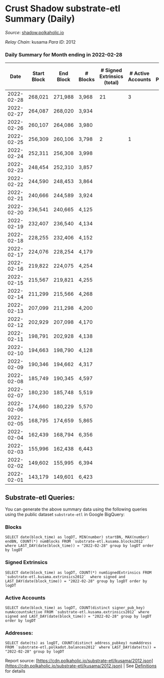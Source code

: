 # Crust Shadow substrate-etl Summary (Daily)

_Source_: [shadow.polkaholic.io](https://shadow.polkaholic.io)

*Relay Chain*: kusama
*Para ID*: 2012



### Daily Summary for Month ending in 2022-02-28


| Date | Start Block | End Block | # Blocks | # Signed Extrinsics (total) | # Active Accounts | # Passive | # New | # Addresses with Balances | # Events | # Transfers | # XCM Transfers In | # XCM Transfers Out |
| ---- | ----------- | --------- | -------- | --------------------------- | ----------------- | --------- | ----- | ------------------------- | -------- | ----------- | ------------------ | ------------------- |
| 2022-02-28 | 268,021 | 271,988 | 3,968  | 21 | 3 |  |  | 14 | 8,033 | 6 ($7.10) |   |   |
| 2022-02-27 | 264,087 | 268,020 | 3,934  |  |  |  |  | 9 | 7,869 |   |   |   |
| 2022-02-26 | 260,107 | 264,086 | 3,980  |  |  |  |  | 9 | 7,961 |   |   |   |
| 2022-02-25 | 256,309 | 260,106 | 3,798  | 2 | 1 |  |  | 9 | 7,608 |   |   |   |
| 2022-02-24 | 252,311 | 256,308 | 3,998  |  |  |  |  | 9 | 7,997 |   |   |   |
| 2022-02-23 | 248,454 | 252,310 | 3,857  |  |  |  |  | 9 | 7,715 |   |   |   |
| 2022-02-22 | 244,590 | 248,453 | 3,864  |  |  |  |  | 9 | 7,730 |   |   |   |
| 2022-02-21 | 240,666 | 244,589 | 3,924  |  |  |  |  | 9 | 7,849 |   |   |   |
| 2022-02-20 | 236,541 | 240,665 | 4,125  |  |  |  |  | 9 | 8,251 |   |   |   |
| 2022-02-19 | 232,407 | 236,540 | 4,134  |  |  |  |  | 9 | 8,269 |   |   |   |
| 2022-02-18 | 228,255 | 232,406 | 4,152  |  |  |  |  | 9 | 8,305 |   |   |   |
| 2022-02-17 | 224,076 | 228,254 | 4,179  |  |  |  |  | 9 | 8,359 |   |   |   |
| 2022-02-16 | 219,822 | 224,075 | 4,254  |  |  |  |  | 9 | 8,509 |   |   |   |
| 2022-02-15 | 215,567 | 219,821 | 4,255  |  |  |  |  | 9 | 8,512 |   |   |   |
| 2022-02-14 | 211,299 | 215,566 | 4,268  |  |  |  |  | 9 | 8,537 |   |   |   |
| 2022-02-13 | 207,099 | 211,298 | 4,200  |  |  |  |  | 9 | 8,401 |   |   |   |
| 2022-02-12 | 202,929 | 207,098 | 4,170  |  |  |  |  | 9 | 8,341 |   |   |   |
| 2022-02-11 | 198,791 | 202,928 | 4,138  |  |  |  |  | 9 | 8,277 |   |   |   |
| 2022-02-10 | 194,663 | 198,790 | 4,128  |  |  |  |  | 9 | 8,257 |   |   |   |
| 2022-02-09 | 190,346 | 194,662 | 4,317  |  |  |  |  | 9 | 8,636 |   |   |   |
| 2022-02-08 | 185,749 | 190,345 | 4,597  |  |  |  |  | 9 | 9,195 |   |   |   |
| 2022-02-07 | 180,230 | 185,748 | 5,519  |  |  |  |  | 9 | 11,039 |   |   |   |
| 2022-02-06 | 174,660 | 180,229 | 5,570  |  |  |  |  | 9 | 11,142 |   |   |   |
| 2022-02-05 | 168,795 | 174,659 | 5,865  |  |  |  |  | 9 | 11,732 |   |   |   |
| 2022-02-04 | 162,439 | 168,794 | 6,356  |  |  |  |  | 9 | 12,713 |   |   |   |
| 2022-02-03 | 155,996 | 162,438 | 6,443  |  |  |  |  | 9 | 12,888 |   |   |   |
| 2022-02-02 | 149,602 | 155,995 | 6,394  |  |  |  |  | 9 | 12,790 |   |   |   |
| 2022-02-01 | 143,179 | 149,601 | 6,423  |  |  |  |  | 9 | 12,848 |   |   |   |

## Substrate-etl Queries:
You can generate the above summary data using the following queries using the public dataset `substrate-etl` in Google BigQuery:


### Blocks
```
SELECT date(block_time) as logDT, MIN(number) startBN, MAX(number) endBN, COUNT(*) numBlocks FROM `substrate-etl.kusama.blocks2012`  where LAST_DAY(date(block_time)) = "2022-02-28" group by logDT order by logDT
```


### Signed Extrinsics
```
SELECT date(block_time) as logDT, COUNT(*) numSignedExtrinsics FROM `substrate-etl.kusama.extrinsics2012`  where signed and LAST_DAY(date(block_time)) = "2022-02-28" group by logDT order by logDT
```


### Active Accounts
```
SELECT date(block_time) as logDT, COUNT(distinct signer_pub_key) numAccountsActive FROM `substrate-etl.kusama.extrinsics2012` where signed and LAST_DAY(date(block_time)) = "2022-02-28" group by logDT order by logDT
```


### Addresses:
```
SELECT date(ts) as logDT, COUNT(distinct address_pubkey) numAddress FROM `substrate-etl.polkadot.balances2012` where LAST_DAY(date(ts)) = "2022-02-28" group by logDT
```



Report source: [https://cdn.polkaholic.io/substrate-etl/kusama/2012.json](https://cdn.polkaholic.io/substrate-etl/kusama/2012.json) | See [Definitions](/DEFINITIONS.md) for details
